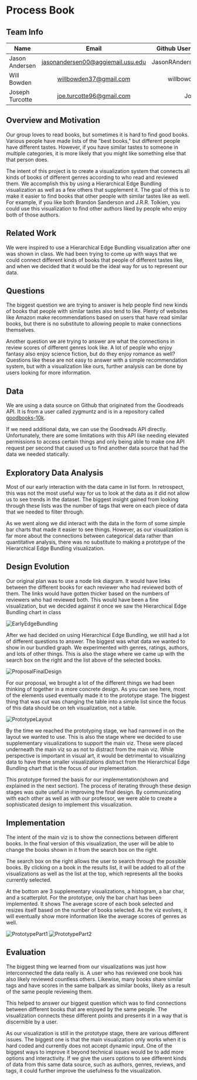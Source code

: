 # Process Book

## Team Info 

| Name      |       Email         | Github Username  |
|---|:---:|---:|
| Jason Andersen | jasonandersen00@aggiemail.usu.edu | JasonRAndersen00 |
| Will Bowden   | willbowden37@gmail.com       | willbowden37   |
| Joseph Turcotte | joe.turcotte96@gmail.com      | JoeTurc      |  

## Overview and Motivation
Our group loves to read books, but sometimes it is hard to find good books. 
Various people have made lists of the "best books," but different people have different tastes. 
However, if you have similar tastes to someone in multiple categories, it is more likely that you might
like something else that that person does.  

The intent of this project is to create a visualization system that connects all kinds of books of
different genres according to who read and reviewed them. We accomplish this by using a Hierarchical Edge
Bundling visualization as well as a few others that supplement it. The goal of this is to make it easier to
find books that other people with similar tastes like as well. For example, if you like both Brandon
Sanderson and J.R.R. Tolkien, you could use this visualization to find other authors liked by people
who enjoy both of those authors.

## Related Work
We were inspired to use a Hierarchical Edge Bundling visualization after one was shown in class. We had
been trying to come up with ways that we could connect different kinds of books that people of different
tastes like, and when we decided that it would be the ideal way for us to represent our data.

## Questions
The biggest question we are trying to answer is help people find new kinds of books that people with
similar tastes also tend to like. Plenty of websites like Amazon make recommendations based on users
that have read similar books, but there is no substitute to allowing people to make connections themselves.

Another question we are trying to answer are what the connections in review scores of different genres
look like. A lot of people who enjoy fantasy also enjoy science fiction, but do they enjoy romance as well?
Questions like these are not easy to answer with a simple recommendation system, but with a visualization
like ours, further analysis can be done by users looking for more information.

## Data
We are using a data source on Github that originated from the Goodreads API. It is from a user called zygmuntz
and is in a repository called <a href="https://github.com/zygmuntz/goodbooks-10k">goodbooks-10k</a>.

If we need additional data, we can use the Goodreads API directly. Unfortunately, there are some limitations
with this API like needing elevated permissions to access certain things and only being able to make one
API request per second that caused us to find another data source that had the data we needed statically.

## Exploratory Data Analysis
Most of our early interaction with the data came in list form. In retrospect, this was not the most
useful way for us to look at the data as it did not allow us to see trends in the dataset. The biggest
insight gained from looking through these lists was the number of tags that were on each piece of data
that we needed to filter through.
 
As we went along we did interact with the data in the form of some simple bar charts that made it easier
to see things. However, as our visualization is far more about the connections between categorical data
rather than quantitative analysis, there was no substitute to making a prototype of the Hierarchical Edge
Bundling visualization.

## Design Evolution
Our original plan was to use a node link diagram. It would have links between the different books for
each reviewer who had reviewed both of them. The links would have gotten thicker based on the numbers of
reviewers who had reviewed both. This would have been a fine visualization, but we decided against it once
we saw the Hierarchical Edge Bundling chart in class

![EarlyEdgeBundling](images/EarlyEdgeBundling.jpg)

After we had decided on using Hierarchical Edge Bundling, we still had a lot of different questions to
answer. The biggest was what data we wanted to show in our bundled graph. We experimented with genres,
ratings, authors, and lots of other things. This is also the stage where we came up with the search box
on the right and the list above of the selected books.

![ProposalFinalDesign](images/ProposalFinalDesign.jpg)

For our proposal, we brought a lot of the different things we had been thinking of together in a more
concrete design. As you can see here, most of the elements used eventually made it to the prototype stage.
The biggest thing that was cut was changing the table into a simple list since the focus of this data
should be on teh visualization, not a table.

![PrototypeLayout](images/PrototypeLayout.jpg)

By the time we reached the prototyping stage, we had narrowed in on the layout we wanted to use. This is
also the stage where we decided to use supplementary visualizations to support the main viz. These were
placed underneath the main viz so as not to distract from the main viz. While perspective is important in
visual art, it would be detrimental to visualizing data to have these smaller visualizations distract from
the Hierarchical Edge Bundling chart that is the focus of our implementation.

This prototype formed the basis for our implementation(shown and explained in the next section). The
process of iterating through these design stages was quite useful in improving the final design. By
communicating with each other as well as with our professor, we were able to create a sophisticated
design to implement this visualization.

## Implementation
The intent of the main viz is to show the connections between different books. In the final version of
this visualization, the user will be able to change the books shown in it from the search box on the right.

The search box on the right allows the user to search through the possible books. By clicking on a book
in the results list, it will be added to all of the visualizations as well as the list at the top, which
represents all the books currently selected.

At the bottom are 3 supplementary visualizations, a histogram, a bar char, and a scatterplot. For the
prototype, only the bar chart has been implemented. It shows The average score of each book selected and
resizes itself based on the number of books selected. As the viz evolves, it will eventually show more
information like the average scores of genres as well.

![PrototypePart1](images/PrototypePart1.png)
![PrototypePart2](images/PrototypePart2.png)

## Evaluation
The biggest thing we learned from our visualizations was just how interconnected the data really is. A
user who has reviewed one book has also likely reviewed countless others. Likewise, many books share
similar tags and have scores in the same ballpark as similar books, likely as a result of the same
people reviewing them.

This helped to answer our biggest question which was to find connections between different books that are
enjoyed by the same people. The visualization connects these different points and presents it in a way
that is discernible by a user.

As our visualization is still in the prototype stage, there are various different issues. The biggest one
is that the main visualization only works when it is hard coded and currently does not accept dynamic
input. One of the biggest ways to improve it beyond technical issues would be to add more options and
interactivity. If we give the users options to see different kinds of data from this same data source,
such as authors, genres, reviews, and tags, it could further improve the usefulness fo the visualization.
